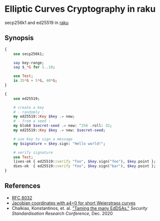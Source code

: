 # Elliptic Curves Cryptography in raku

secp256k1 and ed25519 in [raku](http://raku.org)

## Synopsis

```raku
{
    use secp256k1;

    say key-range;
    say $_*G for 1..10;

    use Test;
    is 35*G + 5*G, 40*G;
}

{
    use ed25519;

    # create a key
    # - randomly :
    my ed25519::Key $key .= new;
    # - from a seed :
    my blob8 $secret-seed .= new: ^256 .roll: 32;
    my ed25519::Key $key .= new: $secret-seed;

    # use key to sign a message
    my $signature = $key.sign: "Hello world!";

    # verify signature
    use Test;
    lives-ok { ed25519::verify "foo", $key.sign("foo"), $key.point };
    dies-ok  { ed25519::verify "foo", $key.sign("bar"), $key.point };
}
```
    
   
References
----------

* [RFC 8032](http://www.rfc-editor.org/info/rfc8032)
* [Jacobian coordinates with a4=0 for short Weierstrass curves](http://hyperelliptic.org/EFD/g1p/auto-shortw-jacobian-0.html)
* Chalkias, Konstantinos, et. al. ["Taming the many EdDSAs."](https://eprint.iacr.org/2020/1244.pdf) *Security Standardisation Research Conference*, Dec. 2020
